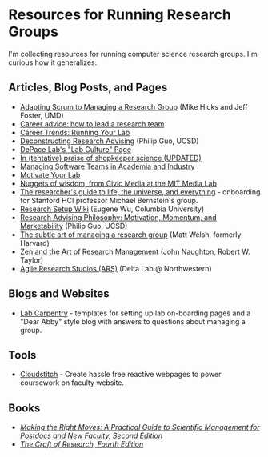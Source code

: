 # Resources for Running Research Groups
I'm collecting resources for running computer science research groups. I'm curious how it generalizes.

## Articles, Blog Posts, and Pages
  * [Adapting Scrum to Managing a Research Group](http://www.cs.umd.edu/~mwh/papers/score.pdf) (Mike Hicks and Jeff Foster, UMD)
  * [Career advice: how to lead a research team](https://www.timeshighereducation.com/news/career-advice-how-to-lead-a-research-team)
  * [Career Trends: Running Your Lab](https://www.sciencemag.org/booklets/career-trends-running-your-lab)
  * [Deconstructing Research Advising](http://pgbovine.net/deconstructing-research-advising.htm) (Philip Guo, UCSD)
  * [DePace Lab's "Lab Culture" Page](https://depace.med.harvard.edu/?page_id=408)
  * [In (tentative) praise of shopkeeper science (UPDATED)](https://dynamicecology.wordpress.com/2013/07/11/in-praise-of-shopkeeper-science/)
  * [Managing Software Teams in Academia and Industry](https://medium.com/bits-and-behavior/managing-software-teams-in-academia-and-industry-92f3989b20a6)
  * [Motivate Your Lab](http://www.the-scientist.com/?articles.view/articleNo/32082/title/Motivate-Your-Lab/)
  * [Nuggets of wisdom, from Civic Media at the MIT Media Lab](https://medium.com/3-to-read/nuggets-of-wisdom-from-civic-media-at-the-mit-media-lab-a88a9c8a8849#.u1xphqaqn)
  * [The researcher's guide to life, the universe, and everything](http://hci.stanford.edu/msb/gettingstarted/) - onboarding for Stanford HCI professor Michael Bernstein's group.
  * [Research Setup Wiki](https://researchsetup.github.io) (Eugene Wu, Columbia University)
  * [Research Advising Philosophy: Motivation, Momentum, and Marketability](http://pgbovine.net/mmm-student-advising.htm) (Philip Guo, UCSD)
  * [The subtle art of managing a research group](http://matt-welsh.blogspot.com/2010/07/subtle-art-of-managing-research-group.html) (Matt Welsh, formerly Harvard)
  * [Zen and the Art of Research Management](https://www.cl.cam.ac.uk/~jac22/zen-lab.txt) (John Naughton, Robert W. Taylor)
  * [Agile Research Studios (ARS)](http://agileresearch.io) (Delta Lab @ Northwestern)
  
## Blogs and Websites
  * [Lab Carpentry](http://labcarpentry.com) - templates for setting up lab on-boarding pages and a "Dear Abby" style blog with answers to questions about managing a group.

## Tools
  * [Cloudstitch](https://www.cloudstitch.com/) - Create hassle free reactive webpages to power coursework on faculty website.

## Books
  * [_Making the Right Moves: A Practical Guide to Scientific Management for Postdocs and New Faculty, Second Edition_](http://www.hhmi.org/developing-scientists/making-right-moves)
  * [_The Craft of Research, Fourth Edition_](https://en.wikipedia.org/wiki/The_Craft_of_Research)
